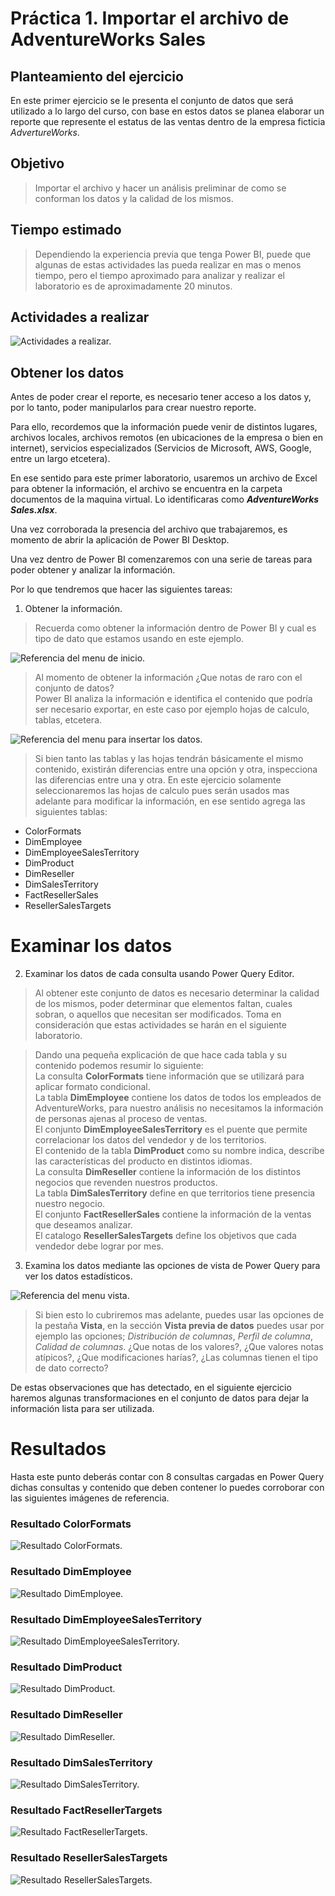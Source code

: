 # Práctica 1. Importar el archivo de AdventureWorks Sales 

## Planteamiento del ejercicio

En este primer ejercicio se le presenta el conjunto de datos que será utilizado a lo largo del curso, con base en estos datos se planea elaborar un reporte que represente el estatus de las ventas dentro de la empresa ficticia *AdvertureWorks*.

## Objetivo

> Importar el archivo y hacer un análisis preliminar de como se conforman los datos y la calidad de los mismos.

## Tiempo estimado

> Dependiendo la experiencia previa que tenga Power BI, puede que algunas de estas actividades las pueda realizar en mas o menos tiempo, pero el tiempo aproximado para analizar y realizar el laboratorio es de aproximadamente 20 minutos.

## Actividades a realizar

![Actividades a realizar.](./imgs/Diagrama%20Ejercicio%201.png)

## Obtener los datos

Antes de poder crear el reporte, es necesario tener acceso a los datos y, por lo tanto, poder manipularlos para crear nuestro reporte.

Para ello, recordemos que la información puede venir de distintos lugares, archivos locales, archivos remotos (en ubicaciones de la empresa o bien en internet), servicios especializados (Servicios de Microsoft, AWS, Google, entre un largo etcetera).

En ese sentido para este primer laboratorio, usaremos un archivo de Excel para obtener la información, el archivo se encuentra en la carpeta documentos de la maquina virtual. Lo identificaras como _**AdventureWorks Sales.xlsx**_.

Una vez corroborada la presencia del archivo que trabajaremos, es momento de abrir la aplicación de Power BI Desktop.

Una vez dentro de Power BI comenzaremos con una serie de tareas para poder obtener y analizar la información. 

Por lo que tendremos que hacer las siguientes tareas:

1. Obtener la información.

> Recuerda como obtener la información dentro de Power BI y cual es tipo de dato que estamos usando en este ejemplo.

![Referencia del menu de inicio.](./imgs/Lab-11.png)

>Al momento de obtener la información ¿Que notas de raro con el conjunto de datos?  
Power BI analiza la información e identifica el contenido que podría ser necesario exportar, en este caso por ejemplo hojas de calculo, tablas, etcetera.

![Referencia del menu para insertar los datos.](./imgs/Lab-12.png)


> Si bien tanto las tablas y las hojas tendrán básicamente el mismo contenido, existirán diferencias entre una opción y otra, inspecciona las diferencias entre una y otra. En este ejercicio solamente seleccionaremos las hojas de calculo pues serán usados mas adelante para modificar la información, en ese sentido agrega las siguientes tablas:

- ColorFormats
- DimEmployee
- DimEmployeeSalesTerritory
- DimProduct
- DimReseller
- DimSalesTerritory
- FactResellerSales
- ResellerSalesTargets

# Examinar los datos

2. Examinar los datos de cada consulta usando Power Query Editor.

> Al obtener este conjunto de datos es necesario determinar la calidad de los mismos, poder determinar que elementos faltan, cuales sobran, o aquellos que necesitan ser modificados. Toma en consideración que estas actividades se harán en el siguiente laboratorio.

> Dando una pequeña explicación de que hace cada tabla y su contenido podemos resumir lo siguiente:  
La consulta **ColorFormats** tiene información que se utilizará para aplicar formato condicional.  
La tabla **DimEmployee** contiene los datos de todos los empleados de AdventureWorks, para nuestro análisis no necesitamos la información de personas ajenas al proceso de ventas.  
El conjunto **DimEmployeeSalesTerritory** es el puente que permite correlacionar los datos del vendedor y de los territorios.  
El contenido de la tabla **DimProduct** como su nombre indica, describe las características del producto en distintos idiomas.  
La consulta  **DimReseller** contiene la información de los distintos negocios que revenden nuestros productos.  
La tabla **DimSalesTerritory** define en que territorios tiene presencia nuestro negocio.  
El conjunto **FactResellerSales** contiene la información de la ventas que deseamos analizar.  
El catalogo **ResellerSalesTargets** define los objetivos que cada vendedor debe lograr por mes.    


3. Examina los datos mediante las opciones de vista de Power Query para ver los datos estadísticos.

![Referencia del menu vista.](./imgs/Lab-13.png)

> Si bien esto lo cubriremos mas adelante, puedes usar las opciones de la pestaña **Vista**, en la sección **Vista previa de datos** puedes usar por ejemplo las opciones; _Distribución de columnas_, _Perfil de columna_, _Calidad de columnas_. ¿Que notas de los valores?, ¿Que valores notas atípicos?, ¿Que modificaciones harías?, ¿Las columnas tienen el tipo de dato correcto?

De estas observaciones que has detectado, en el siguiente ejercicio haremos algunas transformaciones en el conjunto de datos para dejar la información lista para ser utilizada.

# Resultados

Hasta este punto deberás contar con 8 consultas cargadas en Power Query dichas consultas y contenido que deben contener lo puedes corroborar con las siguientes imágenes de referencia.

### Resultado ColorFormats
![Resultado ColorFormats.](./imgs/Lab-14.png)
### Resultado DimEmployee
![Resultado DimEmployee.](./imgs/Lab-15.png)
### Resultado DimEmployeeSalesTerritory
![Resultado DimEmployeeSalesTerritory.](./imgs/Lab-16.png)
### Resultado DimProduct
![Resultado DimProduct.](./imgs/Lab-17.png)
### Resultado DimReseller
![Resultado DimReseller.](./imgs/Lab-18.png)
### Resultado DimSalesTerritory
![Resultado DimSalesTerritory.](./imgs/Lab-19.png)
### Resultado FactResellerTargets
![Resultado FactResellerTargets.](./imgs/Lab-110.png)
### Resultado ResellerSalesTargets
![Resultado ResellerSalesTargets.](./imgs/Lab-111.png)
